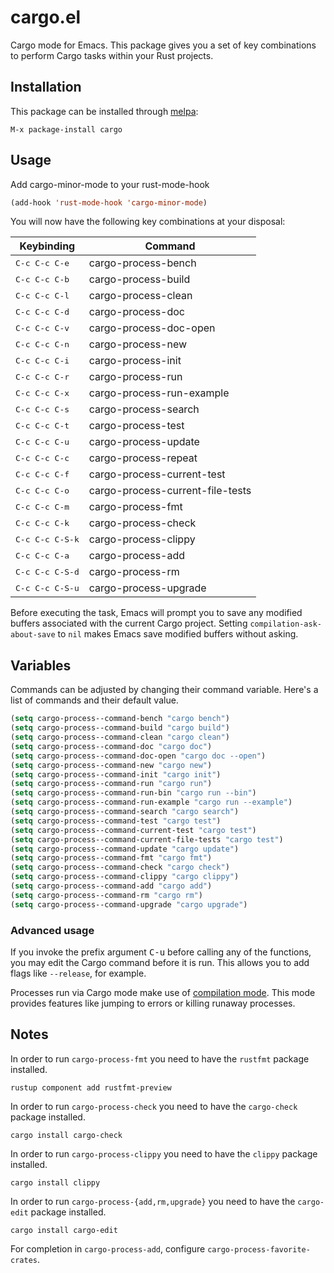 # cargo.el

Cargo mode for Emacs. This package gives you a set of key combinations to perform Cargo tasks within your Rust projects.

## Installation

This package can be installed through [melpa](https://melpa.org/):

```
M-x package-install cargo
```

## Usage

Add cargo-minor-mode to your rust-mode-hook

```el
(add-hook 'rust-mode-hook 'cargo-minor-mode)
```

You will now have the following key combinations at your disposal:

 Keybinding             | Command
------------------------|----------------------
 <kbd>C-c C-c C-e</kbd> | cargo-process-bench
 <kbd>C-c C-c C-b</kbd> | cargo-process-build
 <kbd>C-c C-c C-l</kbd> | cargo-process-clean
 <kbd>C-c C-c C-d</kbd> | cargo-process-doc
 <kbd>C-c C-c C-v</kbd> | cargo-process-doc-open
 <kbd>C-c C-c C-n</kbd> | cargo-process-new
 <kbd>C-c C-c C-i</kbd> | cargo-process-init
 <kbd>C-c C-c C-r</kbd> | cargo-process-run
 <kbd>C-c C-c C-x</kbd> | cargo-process-run-example
 <kbd>C-c C-c C-s</kbd> | cargo-process-search
 <kbd>C-c C-c C-t</kbd> | cargo-process-test
 <kbd>C-c C-c C-u</kbd> | cargo-process-update
 <kbd>C-c C-c C-c</kbd> | cargo-process-repeat
 <kbd>C-c C-c C-f</kbd> | cargo-process-current-test
 <kbd>C-c C-c C-o</kbd> | cargo-process-current-file-tests
 <kbd>C-c C-c C-m</kbd> | cargo-process-fmt
 <kbd>C-c C-c C-k</kbd> | cargo-process-check
 <kbd>C-c C-c C-S-k</kbd> | cargo-process-clippy
 <kbd>C-c C-c C-a</kbd> | cargo-process-add
 <kbd>C-c C-c C-S-d</kbd> | cargo-process-rm
 <kbd>C-c C-c C-S-u</kbd> | cargo-process-upgrade

Before executing the task, Emacs will prompt you to save any modified buffers
associated with the current Cargo project. Setting `compilation-ask-about-save`
to `nil` makes Emacs save modified buffers without asking.


## Variables

Commands can be adjusted by changing their command variable.
Here's a list of commands and their default value.

```el
(setq cargo-process--command-bench "cargo bench")
(setq cargo-process--command-build "cargo build")
(setq cargo-process--command-clean "cargo clean")
(setq cargo-process--command-doc "cargo doc")
(setq cargo-process--command-doc-open "cargo doc --open")
(setq cargo-process--command-new "cargo new")
(setq cargo-process--command-init "cargo init")
(setq cargo-process--command-run "cargo run")
(setq cargo-process--command-run-bin "cargo run --bin")
(setq cargo-process--command-run-example "cargo run --example")
(setq cargo-process--command-search "cargo search")
(setq cargo-process--command-test "cargo test")
(setq cargo-process--command-current-test "cargo test")
(setq cargo-process--command-current-file-tests "cargo test")
(setq cargo-process--command-update "cargo update")
(setq cargo-process--command-fmt "cargo fmt")
(setq cargo-process--command-check "cargo check")
(setq cargo-process--command-clippy "cargo clippy")
(setq cargo-process--command-add "cargo add")
(setq cargo-process--command-rm "cargo rm")
(setq cargo-process--command-upgrade "cargo upgrade")
```

### Advanced usage

If you invoke the prefix argument <kbd>C-u</kbd> before calling any of
the functions, you may edit the Cargo command before it is run. This
allows you to add flags like `--release`, for example.

Processes run via Cargo mode make use of [compilation mode][]. This
mode provides features like jumping to errors or killing runaway
processes.

[compilation mode]: https://www.gnu.org/software/emacs/manual/html_node/emacs/Compilation-Mode.html

## Notes

In order to run `cargo-process-fmt` you need to have the `rustfmt` package installed.

```
rustup component add rustfmt-preview
```

In order to run `cargo-process-check` you need to have the `cargo-check` package installed.

```
cargo install cargo-check
```

In order to run `cargo-process-clippy` you need to have the `clippy` package installed.

```
cargo install clippy
```

In order to run `cargo-process-{add,rm,upgrade}` you need to have the `cargo-edit` package installed.

```
cargo install cargo-edit
```
For completion in `cargo-process-add`, configure `cargo-process-favorite-crates`.

